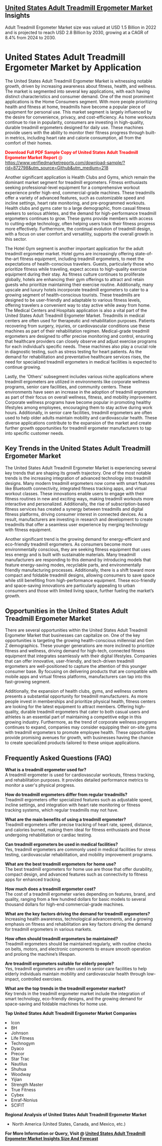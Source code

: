<h2><a href="https://www.verifiedmarketreports.com/download-sample/?rid=872798&amp;utm_source=Github&amp;utm_medium=218" target="_blank">United States Adult Treadmill Ergometer Market</a> Insights</h2><p>Adult Treadmill Ergometer Market size was valued at USD 1.5 Billion in 2022 and is projected to reach USD 2.8 Billion by 2030, growing at a CAGR of 8.4% from 2024 to 2030.</p><p><h1>United States Adult Treadmill Ergometer Market by Application</h1> <p>The United States Adult Treadmill Ergometer Market is witnessing notable growth, driven by increasing awareness about fitness, health, and wellness. The market is segmented into several key applications, with each having distinct characteristics and consumer demand. One of the most prominent applications is the Home Consumers segment. With more people prioritizing health and fitness at home, treadmills have become a popular piece of equipment for personal use. This market segment is largely influenced by the desire for convenience, privacy, and cost-efficiency. As home workouts continue to rise in popularity, consumers are investing in high-quality, durable treadmill ergometers designed for daily use. These machines provide users with the ability to monitor their fitness progress through built-in metrics, including heart rate and calorie consumption, all from the comfort of their homes. <p><span class=""><span style="color: #ff0000;"><strong>Download Full PDF Sample Copy of United States Adult Treadmill Ergometer Market Report</strong> @ </span><a href="https://www.verifiedmarketreports.com/download-sample/?rid=872798&amp;utm_source=Github&amp;utm_medium=218" target="_blank">https://www.verifiedmarketreports.com/download-sample/?rid=872798&amp;utm_source=Github&amp;utm_medium=218</a></span></p> Another significant application is Health Clubs and Gyms, which remain the dominant market segment for treadmill ergometers. Fitness enthusiasts seeking professional-level equipment for a comprehensive workout experience prefer high-end, commercial-grade machines. These treadmills offer a variety of advanced features, such as customizable speed and incline settings, heart rate monitoring, and pre-programmed workouts. Health clubs and gyms cater to a large demographic, from casual fitness seekers to serious athletes, and the demand for high-performance treadmill ergometers continues to grow. These gyms provide members with access to cutting-edge technology, often helping users track their fitness progress more effectively. Furthermore, the continual evolution of treadmill design, with a focus on user comfort and versatility, supports the overall growth in this sector. <p>The Hotel Gym segment is another important application for the adult treadmill ergometer market. Hotel gyms are increasingly offering state-of-the-art fitness equipment, including treadmill ergometers, to meet the expectations of health-conscious travelers. Guests, particularly those who prioritize fitness while traveling, expect access to high-quality exercise equipment during their stay. As fitness culture continues to proliferate globally, hotels are enhancing their gym offerings to attract and retain guests who prioritize maintaining their exercise routine. Additionally, many upscale and luxury hotels incorporate treadmill ergometers to cater to a growing segment of health-conscious tourists. These treadmills are designed to be user-friendly and adaptable to various fitness levels, offering travelers a convenient way to stay active while away from home. The Medical Centers and Hospitals application is also a vital part of the United States Adult Treadmill Ergometer Market. Treadmills in medical centers are often used for therapeutic and rehabilitation purposes. Patients recovering from surgery, injuries, or cardiovascular conditions use these machines as part of their rehabilitation regimen. Medical-grade treadmill ergometers are designed to offer precise monitoring and control, ensuring that healthcare providers can closely observe and adjust exercise programs for each individual’s specific needs. These machines also play a crucial role in diagnostic testing, such as stress testing for heart patients. As the demand for rehabilitation and preventative healthcare services rises, the need for specialized treadmill ergometers in medical facilities is expected to continue growing. <p>Lastly, the 'Others' subsegment includes various niche applications where treadmill ergometers are utilized in environments like corporate wellness programs, senior care facilities, and community centers. These environments have seen an increase in the adoption of treadmill ergometers as part of their focus on overall wellness, fitness, and mobility improvement. Corporate wellness programs have become popular in promoting healthy lifestyles among employees, encouraging them to stay active during work hours. Additionally, in senior care facilities, treadmill ergometers are often used to help older adults maintain mobility and cardiovascular health. These diverse applications contribute to the expansion of the market and create further growth opportunities for treadmill ergometer manufacturers to tap into specific customer needs. <h2>Key Trends in the United States Adult Treadmill Ergometer Market</h2> <p>The United States Adult Treadmill Ergometer Market is experiencing several key trends that are shaping its growth trajectory. One of the most notable trends is the increasing integration of advanced technology into treadmill designs. Many modern treadmill ergometers now come with smart features like Bluetooth connectivity, integrated fitness tracking apps, and virtual workout classes. These innovations enable users to engage with their fitness routines in new and exciting ways, making treadmill workouts more interactive and personalized. Additionally, the rise of subscription-based fitness services has created a synergy between treadmills and digital fitness platforms, driving consumer interest in connected devices. As a result, manufacturers are investing in research and development to create treadmills that offer a seamless user experience by merging technology with fitness equipment. <p>Another significant trend is the growing demand for energy-efficient and eco-friendly treadmill ergometers. As consumers become more environmentally conscious, they are seeking fitness equipment that uses less energy and is built with sustainable materials. Many treadmill manufacturers are responding to this demand by introducing models that feature energy-saving modes, recyclable parts, and environmentally friendly manufacturing processes. Additionally, there is a shift toward more compact and foldable treadmill designs, allowing consumers to save space while still benefiting from high-performance equipment. These eco-friendly and space-saving innovations are particularly appealing to urban consumers and those with limited living space, further fueling the market’s growth. <h2>Opportunities in the United States Adult Treadmill Ergometer Market</h2> <p>There are several opportunities within the United States Adult Treadmill Ergometer Market that businesses can capitalize on. One of the key opportunities is targeting the growing health-conscious millennial and Gen Z demographics. These younger generations are more inclined to prioritize fitness and wellness, driving demand for high-tech, connected fitness equipment that integrates seamlessly with their digital lifestyles. Companies that can offer innovative, user-friendly, and tech-driven treadmill ergometers are well-positioned to capture the attention of this younger consumer base. By focusing on delivering products that are compatible with mobile apps and virtual fitness platforms, manufacturers can tap into this fast-growing segment. <p>Additionally, the expansion of health clubs, gyms, and wellness centers presents a substantial opportunity for treadmill manufacturers. As more people invest in memberships and prioritize physical health, fitness centers are looking for the latest equipment to attract members. Offering high-quality, durable treadmill ergometers that cater to both casual users and athletes is an essential part of maintaining a competitive edge in this growing industry. Furthermore, as the trend of corporate wellness programs continues to expand, companies may consider equipping their on-site gyms with treadmill ergometers to promote employee health. These opportunities provide promising avenues for growth, with businesses having the chance to create specialized products tailored to these unique applications. <h2>Frequently Asked Questions (FAQ)</h2> <p><b>What is a treadmill ergometer used for?</b><br> A treadmill ergometer is used for cardiovascular workouts, fitness tracking, and rehabilitation purposes. It provides detailed performance metrics to monitor a user's physical progress.</p> <p><b>How do treadmill ergometers differ from regular treadmills?</b><br> Treadmill ergometers offer specialized features such as adjustable speed, incline settings, and integration with heart rate monitoring or fitness tracking systems, which regular treadmills may not have.</p> <p><b>What are the main benefits of using a treadmill ergometer?</b><br> Treadmill ergometers offer precise tracking of heart rate, speed, distance, and calories burned, making them ideal for fitness enthusiasts and those undergoing rehabilitation or cardiac testing.</p> <p><b>Can treadmill ergometers be used in medical facilities?</b><br> Yes, treadmill ergometers are commonly used in medical facilities for stress testing, cardiovascular rehabilitation, and mobility improvement programs.</p> <p><b>What are the best treadmill ergometers for home use?</b><br> The best treadmill ergometers for home use are those that offer durability, compact design, and advanced features such as connectivity to fitness apps for enhanced tracking.</p> <p><b>How much does a treadmill ergometer cost?</b><br> The cost of a treadmill ergometer varies depending on features, brand, and quality, ranging from a few hundred dollars for basic models to several thousand dollars for high-end commercial-grade machines.</p> <p><b>What are the key factors driving the demand for treadmill ergometers?</b><br> Increasing health awareness, technological advancements, and a growing emphasis on fitness and rehabilitation are key factors driving the demand for treadmill ergometers in various markets.</p> <p><b>How often should treadmill ergometers be maintained?</b><br> Treadmill ergometers should be maintained regularly, with routine checks on belts, motors, and electronic components to ensure smooth operation and prolong the machine’s lifespan.</p> <p><b>Are treadmill ergometers suitable for elderly people?</b><br> Yes, treadmill ergometers are often used in senior care facilities to help elderly individuals maintain mobility and cardiovascular health through low-impact, controlled exercises.</p> <p><b>What are the top trends in the treadmill ergometer market?</b><br> Key trends in the treadmill ergometer market include the integration of smart technology, eco-friendly designs, and the growing demand for space-saving and foldable machines for home use.</p> </p><p><strong>Top United States Adult Treadmill Ergometer Market Companies</strong></p><div data-test-id=""><p><li>Icon</li><li> BH</li><li> Johnson</li><li> Life Fitness</li><li> Technogym</li><li> Dyaco</li><li> Precor</li><li> Star Trac</li><li> Nautilus</li><li> Shuhua</li><li> Woodway</li><li> Yijian</li><li> Strength Master</li><li> True Fitness</li><li> Cybex</li><li> Enraf-Nonius</li><li> SCIFIT</li></p><div><strong>Regional Analysis of&nbsp;United States Adult Treadmill Ergometer Market</strong></div><ul><li dir="ltr"><p dir="ltr">North America&nbsp;(United States, Canada, and Mexico, etc.)</p></li></ul><p><strong>For More Information or Query, Visit @&nbsp;</strong><strong><a href="https://www.verifiedmarketreports.com/product/adult-treadmill-ergometer-market/?utm_source=Github&amp;utm_medium=218" target="_blank">United States Adult Treadmill Ergometer Market Insights Size And Forecast</a></strong></p></div>
